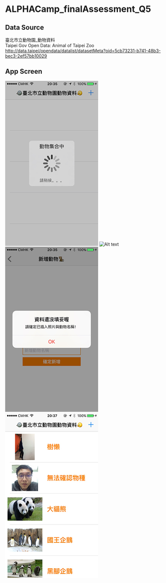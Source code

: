 # ALPHACamp_finalAssessment_Q5

## Data Source
臺北市立動物園_動物資料  
Taipei Gov Open Data: Animal of Taipei Zoo  
http://data.taipei/opendata/datalist/datasetMeta?oid=5cb73231-b741-48b3-bec3-2ef57bb10029  

## App Screen
![Alt text](launching.jpg?raw=true "launching")
![Alt text](mainScreen.jpg.jpg?raw=true "mainScreen")
![Alt text](insertedRecord.jpg?raw=true "insertedRecord")
![Alt text](updatedScreen.jpg?raw=true "updatedScreen") 
